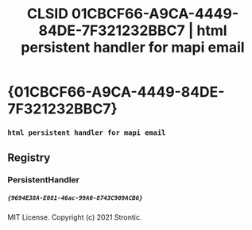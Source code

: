 ﻿---
title: "CLSID 01CBCF66-A9CA-4449-84DE-7F321232BBC7 | html persistent handler for mapi email"
excerpt: What is COM-Object CLSID 01CBCF66-A9CA-4449-84DE-7F321232BBC7?
---

# {01CBCF66-A9CA-4449-84DE-7F321232BBC7}

### `html persistent handler for mapi email`

## Registry


### PersistentHandler

##### `{9694E38A-E081-46ac-99A0-8743C909ACB6}`

MIT License. Copyright (c) 2021 Strontic.


